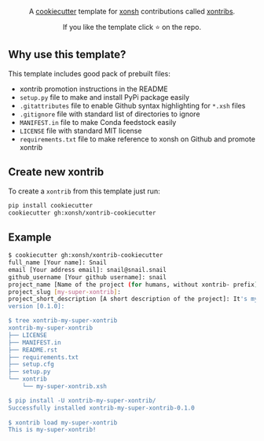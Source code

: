 <p align="center">
A <a href="https://github.com/audreyr/cookiecutter">cookiecutter</a> template for <a href="https://github.com/xonsh/xonsh">xonsh</a> contributions called <a href="https://xon.sh/xontribs.html">xontribs</a>.
</p>

<p align="center">  
If you like the template click ⭐ on the repo.
</p>

## Why use this template?

This template includes good pack of prebuilt files: 

* xontrib promotion instructions in the README 
* `setup.py` file to make and install PyPi package easily 
* `.gitattributes` file to enable Github syntax highlighting for `*.xsh` files
* `.gitignore` file with standard list of directories to ignore
* `MANIFEST.in` file to make Conda feedstock easily
* `LICENSE` file with standard MIT license
* `requirements.txt` file to make reference to xonsh on Github and promote xontrib

## Create new xontrib

To create a `xontrib` from this template just run:
```bash
pip install cookiecutter
cookiecutter gh:xonsh/xontrib-cookiecutter
```

## Example
```bash
$ cookiecutter gh:xonsh/xontrib-cookiecutter 
full_name [Your name]: Snail
email [Your address email]: snail@snail.snail
github_username [Your github username]: snail
project_name [Name of the project (for humans, without xontrib- prefix)]: my-super-xontrib
project_slug [my-super-xontrib]: 
project_short_description [A short description of the project]: It's my super xontrib!
version [0.1.0]: 

$ tree xontrib-my-super-xontrib
xontrib-my-super-xontrib
├── LICENSE
├── MANIFEST.in
├── README.rst
├── requirements.txt
├── setup.cfg
├── setup.py
└── xontrib
    └── my-super-xontrib.xsh

$ pip install -U xontrib-my-super-xontrib/
Successfully installed xontrib-my-super-xontrib-0.1.0
  
$ xontrib load my-super-xontrib
This is my-super-xontrib!
```
